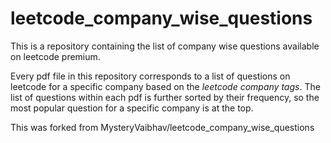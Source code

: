 # leetcode_company_wise_questions
This is a repository containing the list of company wise questions available on leetcode premium.

Every pdf file in this repository corresponds to a list of questions on leetcode for a specific company based on the _leetcode company tags_. The list of questions within each pdf is further sorted by their frequency, so the most popular question for a specific company is at the top.

This was forked from MysteryVaibhav/leetcode_company_wise_questions
